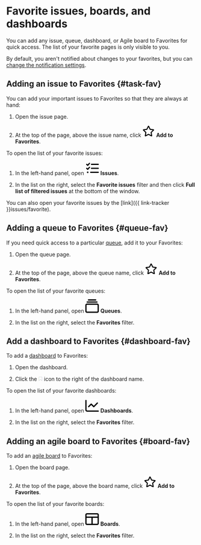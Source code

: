 # Favorite issues, boards, and dashboards

You can add any issue, queue, dashboard, or Agile board to Favorites for quick access. The list of your favorite pages is only visible to you.

By default, you aren't notified about changes to your favorites, but you can [change the notification settings](notification-settings.md).

## Adding an issue to Favorites {#task-fav}

You can add your important issues to Favorites so that they are always at hand:

1. Open the issue page.

1. At the top of the page, above the issue name, click ![](../../_assets/tracker/svg/favourites.svg) **Add to Favorites**.

To open the list of your favorite issues:

1. In the left-hand panel, open ![](../../_assets/tracker/svg/tasks.svg) **Issues**.

1. In the list on the right, select the **Favorite issues** filter and then click **Full list of filtered issues** at the bottom of the window.

You can also open your favorite issues by the [link]({{ link-tracker }}issues/favorite).

## Adding a queue to Favorites {#queue-fav}

If you need quick access to a particular [queue](queue.md), add it to your Favorites:

1. Open the queue page.

1. At the top of the page, above the queue name, click ![](../../_assets/tracker/svg/favourites.svg) **Add to Favorites**.

To open the list of your favorite queues:

1. In the left-hand panel, open ![](../../_assets/tracker/svg/queue.svg) **Queues**.

1. In the list on the right, select the **Favorites** filter.

## Add a dashboard to Favorites {#dashboard-fav}

To add a [dashboard](dashboard.md) to Favorites:

1. Open the dashboard.

1. Click the ![](../../_assets/tracker/add-to-favorites.png) icon to the right of the dashboard name.

To open the list of your favorite dashboards:

1. In the left-hand panel, open ![](../../_assets/tracker/svg/dashboards.svg) **Dashboards**.

1. In the list on the right, select the **Favorites** filter.

## Adding an agile board to Favorites {#board-fav}

To add an [agile board](../manager/agile.md#sec_boards) to Favorites:

1. Open the board page.

1. At the top of the page, above the board name, click ![](../../_assets/tracker/svg/favourites.svg) **Add to Favorites**.

To open the list of your favorite boards:

1. In the left-hand panel, open ![](../../_assets/tracker/svg/boards.svg) **Boards**.

1. In the list on the right, select the **Favorites** filter.
